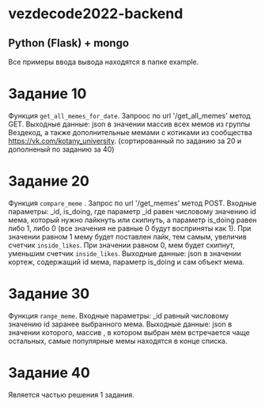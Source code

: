 # vezdecode2022-backend

## Python (Flask) + mongo
Все примеры ввода вывода находятся в папке example.

# Задание 10
Функция ``` get_all_memes_for_date ```. Запроос по url '/get_all_memes' метод GET. Выходные данные: json в значении массив всех мемов из группы Вездекод, а также дополнительные мемами с котиками 
из сообщества https://vk.com/kotany_university.
(сортированный по заданию за 20 и дополненый по заданию за 40)

# Задание 20
Функция ```compare_meme``` . Запрос по url '/get_memes' метод POST. Входные параметры: _id, is_doing, где параметр _id равен числовому значению id мема, 
который нужно лайкнуть или скипнуть, а параметр is_doing равен либо 1, либо 0 (все значения не равные 0 будут восприняты как 1).
При значении равном 1 мему будет поставлен лайк, тем самым, увеличив счетчик ```inside_likes```. 
При значении равном 0, мем будет скипнут, уменьшим счетчик ```inside_likes```. 
Выходные данные: json в значении кортеж, содержащий id мема, параметр is_doing и сам объект мема.

# Задание 30
Функция ```range_meme```. Входные параметры: _id равный числовому значению id заранее выбранного мема. Выходные данные: json в значении которого, массив
, в котором выбран мем встречается чаще остальных, самые популярные мемы находятся в конце списка.

# Задание 40
Является частью решения 1 задания.

